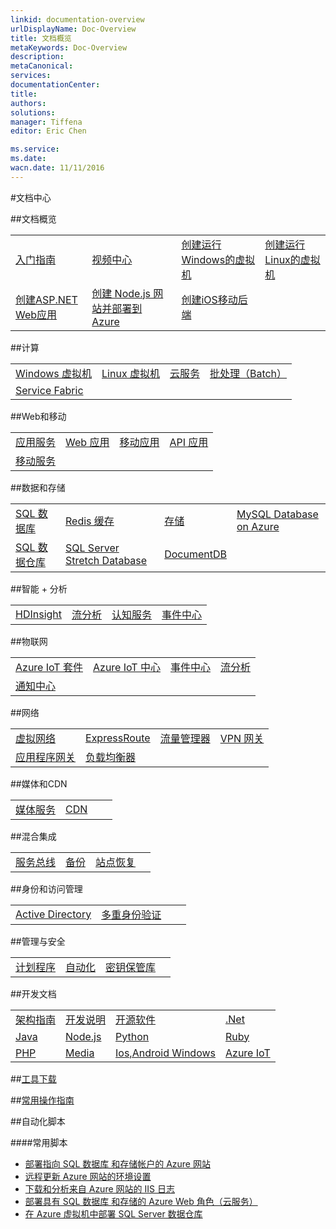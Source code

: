 ```yaml
---
linkid: documentation-overview
urlDisplayName: Doc-Overview
title: 文档概览
metaKeywords: Doc-Overview
description: 
metaCanonical: 
services: 
documentationCenter: 
title: 
authors: 
solutions: 
manager: Tiffena
editor: Eric Chen

ms.service: 
ms.date: 
wacn.date: 11/11/2016
---
```


#文档中心

##文档概览

<table width="100%" border="0" cellspacing="0" cellpadding="0" style="table-layout:fixed;">
  <tr>
    <td><a href="/starter-guide/">入门指南</a></td>
    <td><a href="/video-center/">视频中心</a></td>
    <td><a href="./articles/virtual-machines/virtual-machines-windows-classic-tutorial.md">创建运行Windows的虚拟机</a></td>
    <td><a href="./articles/virtual-machines/virtual-machines-linux-quick-create-portal.md">创建运行Linux的虚拟机</a></td>
  </tr>
  <tr>
    <td><a href="./articles/app-service-web/web-sites-dotnet-get-started.md">创建ASP.NET Web应用</a></td>
    <td><a href="./articles/app-service-web/web-sites-nodejs-develop-deploy-mac.md">创建 Node.js 网站并部署到 Azure</a></td>
    <td><a href="./articles/mobile-services/mobile-services-ios-get-started.md">创建iOS移动后端</a></td>
    <td><a href=""></a></td>
  </tr>
</table>

##计算

<table width="100%" border="0" cellspacing="0" cellpadding="0" style="table-layout:fixed;">
  <tr>
    <td><a href="./articles/virtual-machines/windows/index.md">Windows 虚拟机</a></td>
    <td><a href="./articles/virtual-machines/linux/index.md">Linux 虚拟机</a></td>
    <td><a href="./articles/cloud-services/index.md">云服务</a></td>
    <td><a href="./articles/batch/index.md">批处理（Batch）</a></td>
  </tr>
  <tr>
    <td><a href="./articles/service-fabric/index.md">Service Fabric</a></td>
    <td><a href=""></a></td>
    <td><a href=""></a></td>
    <td><a href=""></a></td>
  </tr>
</table>

##Web和移动

<table width="100%" border="0" cellspacing="0" cellpadding="0" style="table-layout:fixed;">
  <tr>
    <td><a href="./articles/app-service/index.md">应用服务</a></td>
    <td><a href="./articles/app-service-web/index.md">Web 应用</a></td>
    <td><a href="./articles/app-service-mobile/index.md">移动应用</a></td>
    <td><a href="./articles/app-service-api/index.md">API 应用</a></td>
  </tr>
  <tr col>
    <td><a href="./articles/mobile-services/index.md">移动服务</a></td>
    <td><a href=""></a></td>
    <td><a href=""></a></td>
    <td><a href=""></a></td>
  </tr>
</table>

##数据和存储

<table width="100%" border="0" cellspacing="0" cellpadding="0" style="table-layout:fixed;">
  <tr>
    <td><a href="./articles/sql-database/index.md">SQL 数据库</a></td>
    <td><a href="./articles/redis-cache/index.md">Redis 缓存</a></td>
    <td><a href="./articles/storage/index.md">存储</a></td>
    <td><a href="./articles/mysql/index.md">MySQL Database on Azure</a></td>
  </tr>
  <tr>
    <td><a href="./articles/sql-data-warehouse/index.md">SQL 数据仓库</a></td>
    <td><a href="./articles/sql-server-stretch-database/index.md">SQL Server Stretch Database</a></td>
    <td><a href="./articles/documentdb/index.md">DocumentDB</a></td>
    <td><a href=""></a></td>
  </tr>
</table>

##智能 + 分析

<table width="100%" border="0" cellspacing="0" cellpadding="0" style="table-layout:fixed;">
  <tr>
    <td><a href="./articles/hdinsight/index.md">HDInsight</a></td>
    <td><a href="./articles/stream-analytics/index.md">流分析</a></td>
    <td><a href="./articles/cognitive-services/index.md">认知服务</a></td>
    <td><a href="./articles/event-hubs/index.md">事件中心</a></td>
  </tr>
</table>

##物联网

<table width="100%" border="0" cellspacing="0" cellpadding="0" style="table-layout:fixed;">
  <tr>
    <td><a href="./articles/iot-suite/index.md">Azure IoT 套件</a></td>
    <td><a href="./articles/iot-hub/index.md">Azure IoT 中心</a></td>
    <td><a href="./articles/event-hubs/index.md">事件中心</a></td>
    <td><a href="./articles/stream-analytics/index.md">流分析</a></td>
  </tr>
  <tr>
    <td><a href="./articles/notification-hubs/index.md">通知中心</a></td>
    <td><a href=""></a></td>
    <td><a href=""></a></td>
    <td><a href=""></a></td>
  </tr>
</table>

##网络

<table width="100%" border="0" cellspacing="0" cellpadding="0" style="table-layout:fixed;">
  <tr>
    <td><a href="./articles/virtual-network/index.md">虚拟网络</a></td>
    <td><a href="./articles/expressroute/index.md">ExpressRoute</a></td>
    <td><a href="./articles/traffic-manager/index.md">流量管理器</a></td>
    <td><a href="./articles/vpn-gateway/index.md">VPN 网关</a></td>
  </tr>
  <tr>
    <td><a href="./articles/application-gateway/index.md">应用程序网关</a></td>
    <td><a href="./articles/load-balancer/index.md">负载均衡器</a></td>
    <td><a href=""></a></td>
    <td><a href=""></a></td>
  </tr>
</table>

##媒体和CDN

<table width="100%" border="0" cellspacing="0" cellpadding="0" style="table-layout:fixed;">
  <tr>
    <td><a href="./articles/media-services/index.md">媒体服务</a></td>
    <td><a href="./articles/cdn/index.md">CDN</a></td>
    <td><a href=""></a></td>
    <td><a href=""></a></td>
  </tr>
</table>

##混合集成

<table width="100%" border="0" cellspacing="0" cellpadding="0" style="table-layout:fixed;">
  <tr>
    <td><a href="./articles/service-bus/index.md">服务总线</a></td>
    <td><a href="./articles/backup/index.md">备份</a></td>
    <td><a href="./articles/site-recovery/index.md">站点恢复</a></td>
    <td><a href=""></a></td>
  </tr>
</table>

##身份和访问管理

<table width="100%" border="0" cellspacing="0" cellpadding="0" style="table-layout:fixed;">
  <tr>
    <td><a href="./articles/active-directory/index.md">Active Directory</a></td>
    <td><a href="./articles/multi-factor-authentication/index.md">多重身份验证</a></td>
    <td><a href=""></a></td>
    <td><a href=""></a></td>
  </tr>
</table>

##管理与安全

<table width="100%" border="0" cellspacing="0" cellpadding="0" style="table-layout:fixed;">
  <tr>
    <td><a href="./articles/scheduler/index.md">计划程序</a></td>
    <td><a href="./articles/automation/index.md">自动化</a></td>
    <td><a href="./articles/key-vault/index.md">密钥保管库</a></td>
    <td><a href=""></a></td>
  </tr>
</table>

##开发文档

<table width="100%" border="0" cellspacing="0" cellpadding="0"style="table-layout:fixed;">
  <tr>
    <td><a href="./articles/architecture-overview.md">架构指南</a></td>
    <td><a href="./articles/developerdifferences.md">开发说明</a></td>
    <td><a href="/develop/other/open-source-software/">开源软件</a></td>
    <td><a href="/develop/net/">.Net</a></td>
  </tr>
  <tr>
    <td><a href="/develop/java/">Java</a></td>
    <td><a href="/develop/nodejs/">Node.js</a></td>
    <td><a href="/develop/python/">Python</a></td>
    <td><a href="/develop/ruby/">Ruby</a></td>
  </tr>
  <tr>
    <td><a href="/develop/php/">PHP</a></td>
    <td><a href="/develop/media-services/">Media</a></td>
    <td><a href="/develop/mobile/ios/">Ios,Android Windows</a></td>
    <td><a href="/develop/iot">Azure IoT</a></td>
  </tr>
</table>

##[工具下载](/downloads/)

##[常用操作指南](./articles/azure-operations-guide/index.md)
<!--
##故障排除-->

##自动化脚本

####常用脚本
- [部署指向 SQL 数据库 和存储帐户的 Azure 网站](http://gallery.technet.microsoft.com/scriptcenter/Deploy-a-Windows-Azure-Web-790cacd2)
- [远程更新 Azure 网站的环境设置](http://gallery.technet.microsoft.com/scriptcenter/Remotely-Update-the-25375d03)
- [下载和分析来自 Azure 网站的 IIS 日志](http://gallery.technet.microsoft.com/scriptcenter/and-Parse-IIS-logs-from-a-9b85431b)
- [部署具有 SQL 数据库 和存储的 Azure Web 角色（云服务）](http://gallery.technet.microsoft.com/scriptcenter/Deploy-a-Windows-Azure-Web-81629e04)
- [在 Azure 虚拟机中部署 SQL Server 数据仓库](http://gallery.technet.microsoft.com/scriptcenter/Deploy-a-SQL-Server-Data-584e88d5)

<!--
##服务文档

<table width="100%" border="0" cellspacing="0" cellpadding="0">
  <tr>
    <th align="left" scope="col">计算</th>
    <th align="left" scope="col">数据服务</th>
    <th align="left" scope="col">应用服务</th>
    <th align="left" scope="col">网络服务</th>
  </tr>
  <tr>
    <td><a href="./articles/virtual-machines/index.md">虚拟机</a></td>
    <td><a href="./articles/storage/index.md">存储</a></td>
    <td><a href="./articles/service-bus/index.md">服务总线</a></td>
    <td><a href="./articles/virtual-network/index.md">虚拟网络</a></td>
  </tr>
  <tr>
    <td><a href="./articles/app-service-web/index.md">网站</a></td>
    <td><a href="./articles/sql-database/index.md">SQL数据库</a></td>
    <td><a href="./articles/active-directory/index.md">Active Directory</a></td>
    <td><a href="./articles/traffic-manager/index.md">流量管理器</a></td>
  </tr>
  <tr>
    <td><a href="./articles/cloud-services/index.md">云服务</a></td>
    <td><a href="./articles/hdinsight/index.md">HDInsight</a></td>
    <td><a href="./articles/scheduler/index.md">计划程序</a></td>
    <td></td>
  </tr>
  <tr>
    <td><a href="./articles/mobile-services/index.md">移动服务</a></td>
    <td><a href="./articles/backup/index.md">备份</a></td>
    <td><a href="./articles/cdn/index.md">CDN</a></td>
    <td></td>
  </tr>
  <tr>
    <td></td>
    <td><a href="./articles/site-recovery/index.md">站点恢复</a></td>
    <td><a href="./articles/media-services/index.md">媒体服务</a></td>
    <td></td>
  </tr>
  <tr>
    <td></td>
    <td></td>
    <td><a href="./articles/notification-hubs/index.md">通知中心</a></td>
    <td></td>
  </tr>  
  <tr>
    <td></td>
    <td></td>
    <td><a href="./articles/automation/index.md">自动化</a></td>
    <td></td>  
  </tr>
</table>
-->
